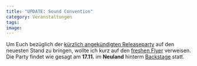 ```yaml
---
title: "UPDATE: Sound Convention"
category: Veranstaltungen
tags: 
image: 
---
```


Um Euch bezüglich der [kürzlich angekündigten Releaseparty](http://www.misantropolis.de/2006/10/save-the-date-neuland-1711) auf den neuesten Stand zu bringen, wollte ich kurz auf den [freshen Flyer](http://audiacrecords.com/myspace/aucmx008_partybanner_px430.jpg) verweisen. Die Party findet wie gesagt am **17.11.** im **Neuland** hinterm [Backstage](http://www.backstage089.de) statt.